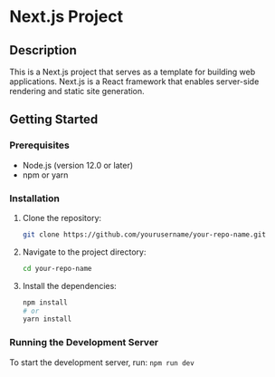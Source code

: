 # Next.js Project

## Description

This is a Next.js project that serves as a template for building web applications. Next.js is a React framework that enables server-side rendering and static site generation.

## Getting Started

### Prerequisites

- Node.js (version 12.0 or later)
- npm or yarn

### Installation

1. Clone the repository:
   ```bash
   git clone https://github.com/yourusername/your-repo-name.git
   ```

2. Navigate to the project directory:
   ```bash
   cd your-repo-name
   ```

3. Install the dependencies:
   ```bash
   npm install
   # or
   yarn install
   ```

### Running the Development Server

To start the development server, run:
```npm run dev```